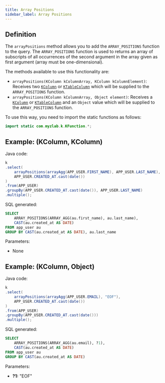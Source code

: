 ```yaml
---
title: Array Positions
sidebar_label: Array Positions
---
```


## Definition

The `arrayPositions` method allows you to add the `ARRAY_POSITIONS` function to the query. The `ARRAY_POSITIONS` function is used to returns an array of subscripts of all occurrences of the second argument in the array given as first argument (array must be one-dimensional).

The methods available to use this functionality are:

- `arrayPositions(KColumn kColumnArray, KColumn kColumnElement)`: Receives two [`KColumn`](/docs/misc/select-list-values#2-kcolumn) or [`KTableColumn`](/docs/misc/select-list-values#1-ktablecolumn) which will be supplied to the `ARRAY_POSITIONS` function.
- `arrayPositions(KColumn kColumnArray, Object element)`: Receives a [`KColumn`](/docs/misc/select-list-values#2-kcolumn) or [`KTableColumn`](/docs/misc/select-list-values#1-ktablecolumn) and an `Object` value which will be supplied to the `ARRAY_POSITIONS` function.

To use this way, you need to import the static functions as follows:

```java
import static com.myzlab.k.KFunction.*;
```

## Example: (KColumn, KColumn)

Java code:

```java
k
.select(
    arrayPositions(arrayAgg(APP_USER.FIRST_NAME), APP_USER.LAST_NAME),
    APP_USER.CREATED_AT.cast(date())
)
.from(APP_USER)
.groupBy(APP_USER.CREATED_AT.cast(date()), APP_USER.LAST_NAME)
.multiple();
```

SQL generated:

```sql
SELECT
    ARRAY_POSITIONS(ARRAY_AGG(au.first_name), au.last_name),
    CAST(au.created_at AS DATE)
FROM app_user au
GROUP BY CAST(au.created_at AS DATE), au.last_name
```

Parameters:

- None

## Example: (KColumn, Object)

Java code:

```java
k
.select(
    arrayPositions(arrayAgg(APP_USER.EMAIL), "EOF"),
    APP_USER.CREATED_AT.cast(date())
)
.from(APP_USER)
.groupBy(APP_USER.CREATED_AT.cast(date()))
.multiple();
```

SQL generated:

```sql
SELECT
    ARRAY_POSITIONS(ARRAY_AGG(au.email), ?1),
    CAST(au.created_at AS DATE)
FROM app_user au
GROUP BY CAST(au.created_at AS DATE)
```

Parameters:

- **?1:** "EOF"
